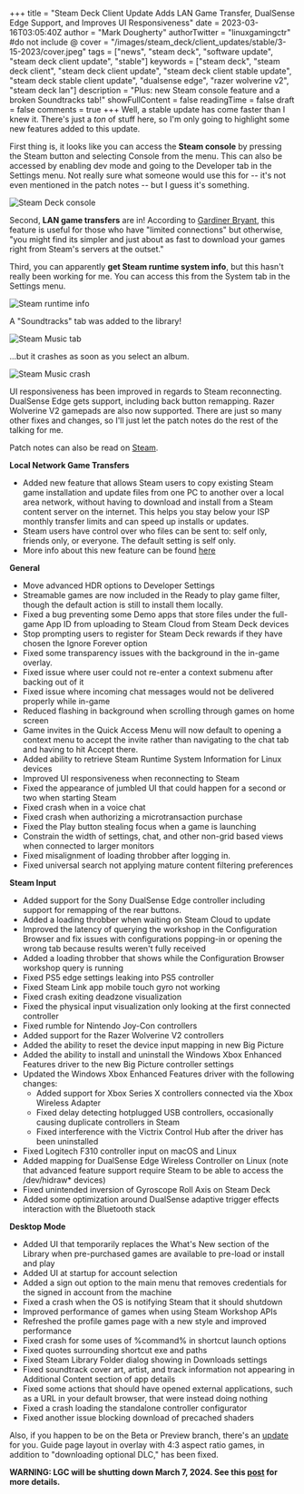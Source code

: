 +++
title = "Steam Deck Client Update Adds LAN Game Transfer, DualSense Edge Support, and Improves UI Responsiveness"
date = 2023-03-16T03:05:40Z
author = "Mark Dougherty"
authorTwitter = "linuxgamingctr" #do not include @
cover = "/images/steam_deck/client_updates/stable/3-15-2023/cover.jpeg"
tags = ["news", "steam deck", "software update", "steam deck client update", "stable"]
keywords = ["steam deck", "steam deck client", "steam deck client update", "steam deck client stable update", "steam deck stable client update", "dualsense edge", "razer wolverine v2", "steam deck lan"]
description = "Plus: new Steam console feature and a broken Soundtracks tab!"
showFullContent = false
readingTime = false
draft = false
comments = true
+++
Well, a stable update has come faster than I knew it. There's just a *ton* of stuff here, so I'm only going to highlight some new features added to this update.

First thing is, it looks like you can access the **Steam console** by pressing the Steam button and selecting Console from the menu. This can also be accessed by enabling dev mode and going to the Developer tab in the Settings menu. Not really sure what someone would use this for -- it's not even mentioned in the patch notes -- but I guess it's something.

![Steam Deck console](/images/steam_deck/client_updates/stable/3-15-2023/console.jpeg)

Second, **LAN game transfers** are in! According to [Gardiner Bryant](https://viewsink.com/hands-on-with-steams-beta-lan-transfer/), this feature is useful for those who have "limited connections" but otherwise, "you might find its simpler and just about as fast to download your games right from Steam's servers at the outset."

Third, you can apparently **get Steam runtime system info**, but this hasn't really been working for me. You can access this from the System tab in the Settings menu.

![Steam runtime info](/images/steam_deck/client_updates/stable/3-15-2023/steam_runtime.jpeg)

A "Soundtracks" tab was added to the library!

![Steam Music tab](/images/steam_deck/client_updates/stable/3-15-2023/music.jpeg)

...but it crashes as soon as you select an album.

![Steam Music crash](/images/steam_deck/client_updates/stable/3-15-2023/music_crash.jpeg)

UI responsiveness has been improved in regards to Steam reconnecting. DualSense Edge gets support, including back button remapping. Razer Wolverine V2 gamepads are also now supported. There are just so many other fixes and changes, so I'll just let the patch notes do the rest of the talking for me.

Patch notes can also be read on [Steam](https://store.steampowered.com/news/app/1675200/view/3716071853478720783).

**Local Network Game Transfers**
- Added new feature that allows Steam users to copy existing Steam game installation and update files from one PC to another over a local area network, without having to download and install from a Steam content server on the internet. This helps you stay below your ISP monthly transfer limits and can speed up installs or updates.
- Steam users have control over who files can be sent to: self only, friends only, or everyone. The default setting is self only.
- More info about this new feature can be found [here](https://help.steampowered.com/en/faqs/view/46BD-6BA8-B012-CE43)

**General**
- Move advanced HDR options to Developer Settings
- Streamable games are now included in the Ready to play game filter, though the default action is still to install them locally.
- Fixed a bug preventing some Demo apps that store files under the full-game App ID from uploading to Steam Cloud from Steam Deck devices
- Stop prompting users to register for Steam Deck rewards if they have chosen the Ignore Forever option
- Fixed some transparency issues with the background in the in-game overlay.
- Fixed issue where user could not re-enter a context submenu after backing out of it
- Fixed issue where incoming chat messages would not be delivered properly while in-game
- Reduced flashing in background when scrolling through games on home screen
- Game invites in the Quick Access Menu will now default to opening a context menu to accept the invite rather than navigating to the chat tab and having to hit Accept there.
- Added ability to retrieve Steam Runtime System Information for Linux devices
- Improved UI responsiveness when reconnecting to Steam
- Fixed the appearance of jumbled UI that could happen for a second or two when starting Steam
- Fixed crash when in a voice chat
- Fixed crash when authorizing a microtransaction purchase
- Fixed the Play button stealing focus when a game is launching
- Constrain the width of settings, chat, and other non-grid based views when connected to larger monitors
- Fixed misalignment of loading throbber after logging in.
- Fixed universal search not applying mature content filtering preferences

**Steam Input**
- Added support for the Sony DualSense Edge controller including support for remapping of the rear buttons.
- Added a loading throbber when waiting on Steam Cloud to update 
- Improved the latency of querying the workshop in the Configuration Browser and fix issues with configurations popping-in or opening the wrong tab because results weren't fully received
- Added a loading throbber that shows while the Configuration Browser workshop query is running
- Fixed PS5 edge settings leaking into PS5 controller
- Fixed Steam Link app mobile touch gyro not working
- Fixed crash exiting deadzone visualization
- Fixed the physical input visualization only looking at the first connected controller
- Fixed rumble for Nintendo Joy-Con controllers
- Added support for the Razer Wolverine V2 controllers
- Added the ability to reset the device input mapping in new Big Picture
- Added the ability to install and uninstall the Windows Xbox Enhanced Features driver to the new Big Picture controller settings
- Updated the Windows Xbox Enhanced Features driver with the following changes:
  - Added support for Xbox Series X controllers connected via the Xbox Wireless Adapter
  - Fixed delay detecting hotplugged USB controllers, occasionally causing duplicate controllers in Steam
  - Fixed interference with the Victrix Control Hub after the driver has been uninstalled
- Fixed Logitech F310 controller input on macOS and Linux
- Added mapping for DualSense Edge Wireless Controller on Linux (note that advanced feature support require Steam to be able to access the /dev/hidraw* devices)
- Fixed unintended inversion of Gyroscope Roll Axis on Steam Deck
- Added some optimization around DualSense adaptive trigger effects interaction with the Bluetooth stack

**Desktop Mode**
- Added UI that temporarily replaces the What's New section of the Library when pre-purchased games are available to pre-load or install and play
- Added UI at startup for account selection
- Added a sign out option to the main menu that removes credentials for the signed in account from the machine
- Fixed a crash when the OS is notifying Steam that it should shutdown
- Improved performance of games when using Steam Workshop APIs
- Refreshed the profile games page with a new style and improved performance
- Fixed crash for some uses of %command% in shortcut launch options
- Fixed quotes surrounding shortcut exe and paths
- Fixed Steam Library Folder dialog showing in Downloads settings
- Fixed soundtrack cover art, artist, and track information not appearing in Additional Content section of app details
- Fixed some actions that should have opened external applications, such as a URL in your default browser, that were instead doing nothing
- Fixed a crash loading the standalone controller configurator
- Fixed another issue blocking download of precached shaders

Also, if you happen to be on the Beta or Preview branch, there's an [update](https://store.steampowered.com/news/app/1675200/view/3716071853479110833) for you. Guide page layout in overlay with 4:3 aspect ratio games, in addition to "downloading optional DLC," has been fixed.

**WARNING: LGC will be shutting down March 7, 2024. See this [post](https://linuxgamingcentral.com/posts/the-end-of-lgc/) for more details.**
